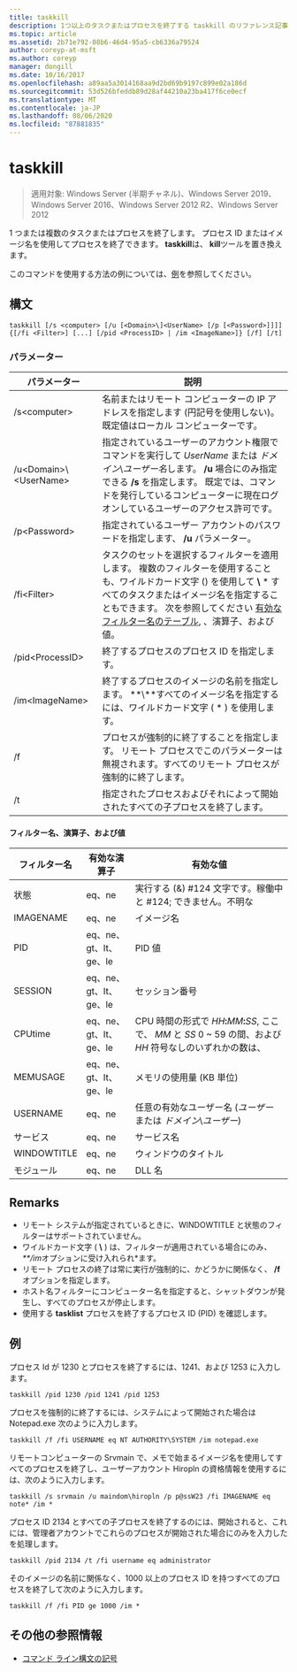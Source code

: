 ```yaml
---
title: taskkill
description: 1つ以上のタスクまたはプロセスを終了する taskkill のリファレンス記事です。
ms.topic: article
ms.assetid: 2b71e792-08b6-46d4-95a5-cb6336a79524
author: coreyp-at-msft
ms.author: coreyp
manager: dongill
ms.date: 10/16/2017
ms.openlocfilehash: a89aa5a3014168aa9d2bd69b9197c899e02a186d
ms.sourcegitcommit: 53d526bfeddb89d28af44210a23ba417f6ce0ecf
ms.translationtype: MT
ms.contentlocale: ja-JP
ms.lasthandoff: 08/06/2020
ms.locfileid: "87881835"
---
```

# <a name="taskkill"></a>taskkill

> 適用対象: Windows Server (半期チャネル)、Windows Server 2019、Windows Server 2016、Windows Server 2012 R2、Windows Server 2012

1 つまたは複数のタスクまたはプロセスを終了します。 プロセス ID またはイメージ名を使用してプロセスを終了できます。 **taskkill**は、 **kill**ツールを置き換えます。

このコマンドを使用する方法の例については、[例](#examples)を参照してください。

## <a name="syntax"></a>構文

```
taskkill [/s <computer> [/u [<Domain>\]<UserName> [/p [<Password>]]]] {[/fi <Filter>] [...] [/pid <ProcessID> | /im <ImageName>]} [/f] [/t]
```

### <a name="parameters"></a>パラメーター

|         パラメーター         |                                                                                                                                        説明                                                                                                                                        |
|---------------------------|-------------------------------------------------------------------------------------------------------------------------------------------------------------------------------------------------------------------------------------------------------------------------------------------|
|      /s\<computer>       |                                                                                    名前またはリモート コンピューターの IP アドレスを指定します (円記号を使用しない)。 既定値はローカル コンピューターです。                                                                                     |
| /u\<Domain>\\\<UserName> | 指定されているユーザーのアカウント権限でコマンドを実行して *UserName* または *ドメイン*\\*ユーザー名*します。 **/u** 場合にのみ指定できる **/s** を指定します。 既定では、コマンドを発行しているコンピューターに現在ログオンしているユーザーのアクセス許可です。 |
|      /p\<Password>       |                                                                                                   指定されているユーザー アカウントのパスワードを指定します、 **/u** パラメーター。                                                                                                   |
|       /fi\<Filter>       |          タスクのセットを選択するフィルターを適用します。 複数のフィルターを使用することも、ワイルドカード文字 () を使用して **\\** \* すべてのタスクまたはイメージ名を指定することもできます。 次を参照してください [有効なフィルター名のテーブル](#filter-names-operators-and-values), 、演算子、および値。           |
|     /pid\<ProcessID>     |                                                                                                                 終了するプロセスのプロセス ID を指定します。                                                                                                                 |
|     /im\<ImageName>      |                                                                                終了するプロセスのイメージの名前を指定します。 **\\**すべてのイメージ名を指定するには、ワイルドカード文字 ( \* ) を使用します。                                                                                |
|            /f             |                                                                    プロセスが強制的に終了することを指定します。 リモート プロセスでこのパラメーターは無視されます。すべてのリモート プロセスが強制的に終了します。                                                                     |
|            /t             |                                                                                                          指定されたプロセスおよびそれによって開始されたすべての子プロセスを終了します。                                                                                                          |

#### <a name="filter-names-operators-and-values"></a>フィルター名、演算子、および値

| フィルター名 |    有効な演算子     |                                                                有効な値                                                                |
|-------------|------------------------|----------------------------------------------------------------------------------------------------------------------------------------------|
|   状態    |         eq、ne         |                                                 実行する (&) #124 文字です。稼働中と #124; できません。不明な                                                 |
|  IMAGENAME  |         eq、ne         |                                                                  イメージ名                                                                  |
|     PID     | eq、ne、gt、lt、ge、le |                                                                  PID 値                                                                   |
|   SESSION   | eq、ne、gt、lt、ge、le |                                                                セッション番号                                                                |
|   CPUtime   | eq、ne、gt、lt、ge、le | CPU 時間の形式で <em>HH</em>**:**<em>MM</em>**:**<em>SS</em>, ここで、 *MM* と *SS* 0 ~ 59 の間、および *HH* 符号なしのいずれかの数は、 |
|  MEMUSAGE   | eq、ne、gt、lt、ge、le |                                                              メモリの使用量 (KB 単位)                                                              |
|  USERNAME   |         eq、ne         |                                               任意の有効なユーザー名 (*ユーザー* または *ドメイン*\\*ユーザー*)                                               |
|  サービス   |         eq、ne         |                                                                 サービス名                                                                 |
| WINDOWTITLE |         eq、ne         |                                                                 ウィンドウのタイトル                                                                 |
|   モジュール   |         eq、ne         |                                                                   DLL 名                                                                   |

## <a name="remarks"></a>Remarks
* リモート システムが指定されているときに、WINDOWTITLE と状態のフィルターはサポートされていません。
* ワイルドカード文字 ( **\\** ) は、フィルターが適用されている場合にのみ<em>、**/im</em>オプションに受け入れられ*ます。
* リモート プロセスの終了は常に実行が強制的に、かどうかに関係なく、 **/f** オプションを指定します。
* ホスト名フィルターにコンピューター名を指定すると、シャットダウンが発生し、すべてのプロセスが停止します。
* 使用する **tasklist** プロセスを終了するプロセス ID (PID) を確認します。

## <a name="examples"></a>例

プロセス Id が 1230 とプロセスを終了するには、1241、および 1253 に入力します。

```
taskkill /pid 1230 /pid 1241 /pid 1253
```

プロセスを強制的に終了するには、システムによって開始された場合は Notepad.exe 次のように入力します。

```
taskkill /f /fi USERNAME eq NT AUTHORITY\SYSTEM /im notepad.exe
```

リモートコンピューターの Srvmain で、メモで始まるイメージ名を使用してすべてのプロセスを終了し、ユーザーアカウント Hiropln の資格情報を使用するには、次のように入力します。

```
taskkill /s srvmain /u maindom\hiropln /p p@ssW23 /fi IMAGENAME eq note* /im *
```

プロセス ID 2134 とすべての子プロセスを終了するのには、開始されると、これには、管理者アカウントでこれらのプロセスが開始された場合にのみを入力したを処理します。

```
taskkill /pid 2134 /t /fi username eq administrator
```

そのイメージの名前に関係なく、1000 以上のプロセス ID を持つすべてのプロセスを終了して次のように入力します。

```
taskkill /f /fi PID ge 1000 /im *
```

## <a name="additional-references"></a>その他の参照情報
- [コマンド ライン構文の記号](command-line-syntax-key.md)
